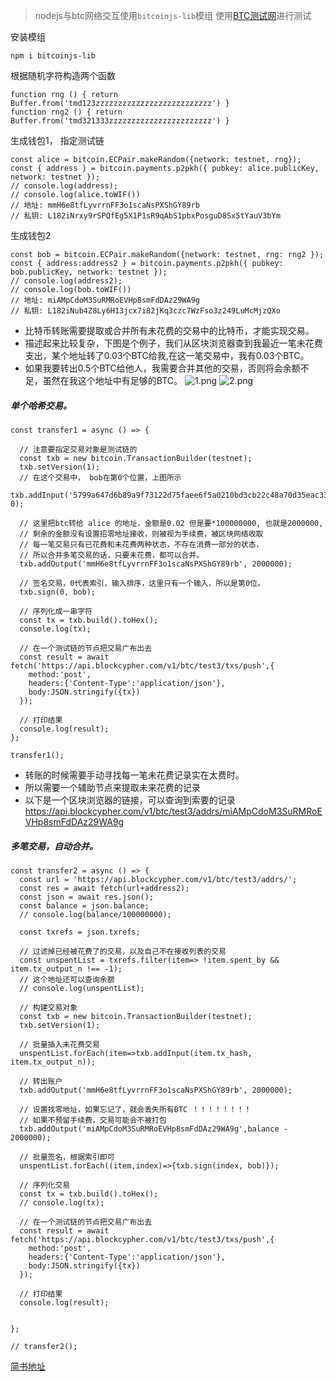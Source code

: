 >nodejs与btc网络交互使用`bitcoinjs-lib`模组
使用[BTC测试网](https://live.blockcypher.com/btc-testnet/)进行测试

安装模组
```
npm i bitcoinjs-lib
```

根据随机字符构造两个函数
```
function rng () { return Buffer.from('tmd123zzzzzzzzzzzzzzzzzzzzzzzzzz') }
function rng2 () { return Buffer.from('tmd321333zzzzzzzzzzzzzzzzzzzzzzz') }
```

生成钱包1， 指定测试链
```
const alice = bitcoin.ECPair.makeRandom({network: testnet, rng});
const { address } = bitcoin.payments.p2pkh({ pubkey: alice.publicKey, network: testnet });
// console.log(address);
// console.log(alice.toWIF())
// 地址: mmH6e8tfLyvrrnFF3o1scaNsPXShGY89rb
// 私钥: L182iNrxy9rSPQfEg5X1P1sR9qAbS1pbxPosguD8Sx5tYauV3bYm
```
生成钱包2
```
const bob = bitcoin.ECPair.makeRandom({network: testnet, rng: rng2 });
const { address:address2 } = bitcoin.payments.p2pkh({ pubkey: bob.publicKey, network: testnet });
// console.log(address2);
// console.log(bob.toWIF())
// 地址: miAMpCdoM3SuRMRoEVHp8smFdDAz29WA9g
// 私钥: L182iNub4Z8Ly6H13jcx7i82jKq3czc7WzFso3z249LuMcMjzQXo
```

- 比特币转账需要提取或合并所有未花费的交易中的比特币，才能实现交易。
- 描述起来比较复杂，下图是个例子，我们从区块浏览器查到我最近一笔未花费支出，某个地址转了0.03个BTC给我,在这一笔交易中，我有0.03个BTC。
- 如果我要转出0.5个BTC给他人，我需要合并其他的交易，否则将会余额不足，虽然在我这个地址中有足够的BTC。
![1.png](https://upload-images.jianshu.io/upload_images/7505289-7678804a3fc799de.png?imageMogr2/auto-orient/strip%7CimageView2/2/w/1240)
![2.png](https://upload-images.jianshu.io/upload_images/7505289-3e74e9c332b7b0d7.png?imageMogr2/auto-orient/strip%7CimageView2/2/w/1240)



##### 单个哈希交易。
```
const transfer1 = async () => {

  // 注意要指定交易对象是测试链的
  const txb = new bitcoin.TransactionBuilder(testnet);
  txb.setVersion(1);
  // 在这个交易中， bob在第0个位置，上图所示
  txb.addInput('5799a647d6b89a9f73122d75faee6f5a0210bd3cb22c48a70d35eac33ce5d426', 0);
  
  // 这里把btc转给 alice 的地址，金额是0.02 但是要*100000000, 也就是2000000,
  // 剩余的金额没有设置招零地址接收，则被视为手续费，被区块网络收取
  // 每一笔交易只有已花费和未花费两种状态，不存在消费一部分的状态，
  // 所以合并多笔交易的话，只要未花费，都可以合并。
  txb.addOutput('mmH6e8tfLyvrrnFF3o1scaNsPXShGY89rb', 2000000);

  // 签名交易，0代表索引，输入排序，这里只有一个输入，所以是第0位。
  txb.sign(0, bob);

  // 序列化成一串字符
  const tx = txb.build().toHex();
  console.log(tx);

  // 在一个测试链的节点把交易广布出去
  const result = await fetch('https://api.blockcypher.com/v1/btc/test3/txs/push',{
    method:'post',
    headers:{'Content-Type':'application/json'},
    body:JSON.stringify({tx})
  });

  // 打印结果
  console.log(result);
};

transfer1();
```

- 转账的时候需要手动寻找每一笔未花费记录实在太费时。
- 所以需要一个辅助节点来提取未来花费的记录
- 以下是一个区块浏览器的链接，可以查询到索要的记录
https://api.blockcypher.com/v1/btc/test3/addrs/miAMpCdoM3SuRMRoEVHp8smFdDAz29WA9g

##### 多笔交易，自动合并。
```
const transfer2 = async () => {
  const url = 'https://api.blockcypher.com/v1/btc/test3/addrs/';
  const res = await fetch(url+address2);
  const json = await res.json();
  const balance = json.balance;
  // console.log(balance/100000000);

  const txrefs = json.txrefs;

  // 过滤掉已经被花费了的交易，以及自己不在接收列表的交易
  const unspentList = txrefs.filter(item=> !item.spent_by && item.tx_output_n !== -1);
  // 这个地址还可以查询余额
  // console.log(unspentList);

  // 构建交易对象
  const txb = new bitcoin.TransactionBuilder(testnet);
  txb.setVersion(1);

  // 批量插入未花费交易
  unspentList.forEach(item=>txb.addInput(item.tx_hash, item.tx_output_n));

  // 转出账户
  txb.addOutput('mmH6e8tfLyvrrnFF3o1scaNsPXShGY89rb', 2000000);

  // 设置找零地址，如果忘记了，就会丢失所有BTC ！！！！！！！！
  // 如果不预留手续费，交易可能会不被打包
  txb.addOutput('miAMpCdoM3SuRMRoEVHp8smFdDAz29WA9g',balance - 2000000);
  
  // 批量签名，根据索引即可
  unspentList.forEach((item,index)=>{txb.sign(index, bob)});

  // 序列化交易
  const tx = txb.build().toHex();
  // console.log(tx);

  // 在一个测试链的节点把交易广布出去
  const result = await fetch('https://api.blockcypher.com/v1/btc/test3/txs/push',{
    method:'post',
    headers:{'Content-Type':'application/json'},
    body:JSON.stringify({tx})
  });

  // 打印结果
  console.log(result);


};

// transfer2();
```

[简书地址](https://www.jianshu.com/p/331eeadb103a)
